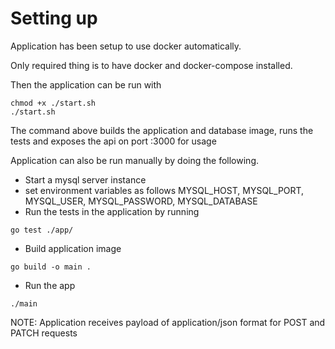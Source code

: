 # Setting up
Application has been setup to use docker automatically.

Only required thing is to have docker and docker-compose installed.

Then the application can be run with
```
chmod +x ./start.sh
./start.sh
```
The command above builds the application and database image, runs the tests and exposes the api on port :3000 for usage

Application can also be run manually by doing the following.

- Start a mysql server instance
- set environment variables as follows MYSQL_HOST, MYSQL_PORT, MYSQL_USER, MYSQL_PASSWORD, MYSQL_DATABASE
- Run the tests in the application by running
```
go test ./app/
```
- Build application image 
```
go build -o main .
```
- Run the app
```
./main
```

NOTE: Application receives payload of application/json format for POST and PATCH requests